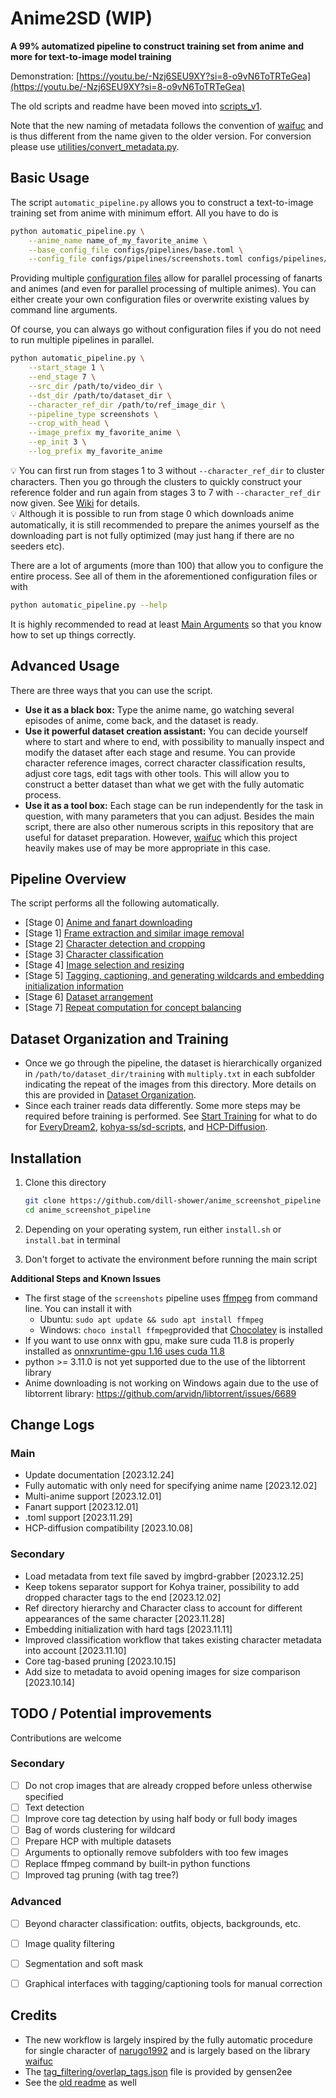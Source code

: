 # Anime2SD (WIP)

**A 99% automatized pipeline to construct training set from anime and more for text-to-image model training**

Demonstration: [https://youtu.be/-Nzj6SEU9XY?si=8-o9vN6ToTRTeGea](https://youtu.be/-Nzj6SEU9XY?si=8-o9vN6ToTRTeGea)

The old scripts and readme have been moved into [scripts_v1](scripts_v1).

Note that the new naming of metadata follows the convention of [waifuc](https://github.com/deepghs/waifuc) and is thus different from the name given to the older version.
For conversion please use [utilities/convert_metadata.py](utilities/convert_metadata.py).


## Basic Usage

The script `automatic_pipeline.py` allows you to construct a text-to-image training set from anime with minimum effort. All you have to do is

```bash
python automatic_pipeline.py \
    --anime_name name_of_my_favorite_anime \
    --base_config_file configs/pipelines/base.toml \
    --config_file configs/pipelines/screenshots.toml configs/pipelines/booru.toml [...]
```

Providing multiple [configuration files](configs/pipelines) allow for parallel processing of fanarts and animes (and even for parallel processing of multiple animes). You can either create your own configuration files or overwrite existing values by command line arguments.

Of course, you can always go without configuration files if you do not need to run multiple pipelines in parallel.

```bash
python automatic_pipeline.py \
    --start_stage 1 \
    --end_stage 7 \
    --src_dir /path/to/video_dir \
    --dst_dir /path/to/dataset_dir \
    --character_ref_dir /path/to/ref_image_dir \
    --pipeline_type screenshots \
    --crop_with_head \
    --image_prefix my_favorite_anime \
    --ep_init 3 \
    --log_prefix my_favorite_anime
```

:bulb: You can first run from stages 1 to 3 without `--character_ref_dir` to cluster characters. Then you go through the clusters to quickly construct your reference folder and run again from stages 3 to 7 with `--character_ref_dir` now given. See [Wiki](https://github.com/cyber-meow/anime_screenshot_pipeline/wiki) for details.  
:bulb:  Although it is possible to run from stage 0 which downloads anime automatically, it is still recommended to prepare the animes yourself as the downloading part is not fully optimized (may just hang if there are no seeders etc).

There are a lot of arguments (more than 100) that allow you to configure the entire process. See all of them in the aforementioned configuration files or with
```bash
python automatic_pipeline.py --help
```

It is highly recommended to read at least [Main Arguments](https://github.com/cyber-meow/anime_screenshot_pipeline/wiki/Main-Arguments) so that you know how to set up things correctly.

## Advanced Usage

There are three ways that you can use the script.

- **Use it as a black box:** Type the anime name, go watching several episodes of anime, come back, and the dataset is ready.
- **Use it powerful dataset creation assistant:** You can decide yourself where to start and where to end, with possibility to manually inspect and modify the dataset after each stage and resume. You can provide character reference images, correct character classification results, adjust core tags, edit tags with other tools. This will allow you to construct a better dataset than what we get with the fully automatic process.
- **Use it as a tool box:** Each stage can be run independently for the task in question, with many parameters that you can adjust. Besides the main script, there are also other numerous scripts in this repository that are useful for dataset preparation. However, [waifuc](https://github.com/deepghs/waifuc) which this project heavily makes use of may be more appropriate in this case.

## Pipeline Overview

The script performs all the following automatically.

- [Stage 0] [Anime and fanart downloading](https://github.com/cyber-meow/anime_screenshot_pipeline/wiki/Stage-0:-Anime-and-Fanart-Downloading)
- [Stage 1] [Frame extraction and similar image removal](https://github.com/cyber-meow/anime_screenshot_pipeline/wiki/Stage-1:-Frame-Extraction-and-Similar-Image-Removal)
- [Stage 2] [Character detection and cropping ](https://github.com/cyber-meow/anime_screenshot_pipeline/wiki/Stage-2:-Character-Detection-and-Cropping)
- [Stage 3] [Character classification](https://github.com/cyber-meow/anime_screenshot_pipeline/wiki/Stage-3:-Character-Classification)
- [Stage 4] [Image selection and resizing](https://github.com/cyber-meow/anime_screenshot_pipeline/wiki/Stage-4:-Image-Selection-and-Resizing)
- [Stage 5] [Tagging, captioning, and generating wildcards and embedding initialization information](https://github.com/cyber-meow/anime_screenshot_pipeline/wiki/Stage-5:-Tagging-and-Captioning)
- [Stage 6] [Dataset arrangement](https://github.com/cyber-meow/anime_screenshot_pipeline/wiki/Stage-6:-Dataset-Arrangement)
- [Stage 7] [Repeat computation for concept balancing](https://github.com/cyber-meow/anime_screenshot_pipeline/wiki/Stage-7:-Repeat-Computation-for-Concept-Balancing)


## Dataset Organization and Training

- Once we go through the pipeline, the dataset is hierarchically organized in `/path/to/dataset_dir/training` with `multiply.txt` in each subfolder indicating the repeat of the images from this directory. More details on this are provided in [Dataset Organization](https://github.com/cyber-meow/anime_screenshot_pipeline/wiki/Dataset-Organization).
- Since each trainer reads data differently. Some more steps may be required before training is performed. See [Start Training](https://github.com/cyber-meow/anime_screenshot_pipeline/wiki/Start-Training) for what to do for [EveryDream2](https://github.com/victorchall/EveryDream2trainer), [kohya-ss/sd-scripts](https://github.com/kohya-ss/sd-scripts), and [HCP-Diffusion](https://github.com/7eu7d7/HCP-Diffusion).

## Installation

1. Clone this directory
    ```bash
    git clone https://github.com/dill-shower/anime_screenshot_pipeline
    cd anime_screenshot_pipeline
    ```

2.  Depending on your operating system, run either `install.sh` or `install.bat` in terminal
3. Don't forget to activate the environment before running the main script

**Additional Steps and Known Issues**
 
- The first stage of the `screenshots` pipeline uses [ffmpeg](https://ffmpeg.org/) from command line. You can install it with
    - Ubuntu: `sudo apt update && sudo apt install ffmpeg`
    - Windows: `choco install ffmpeg`provided that [Chocolatey](https://chocolatey.org/install) is installed
- If you want to use onnx with gpu, make sure cuda 11.8 is properly installed as [onnxruntime-gpu 1.16 uses cuda 11.8](https://onnxruntime.ai/docs/execution-providers/CUDA-ExecutionProvider.html#requirements) 
- python >= 3.11.0 is not yet supported due to the use of the libtorrent library
- Anime downloading is not working on Windows again due to the use of libtorrent library: https://github.com/arvidn/libtorrent/issues/6689


## Change Logs

### Main

- Update documentation [2023.12.24]
- Fully automatic with only need for specifying anime name [2023.12.02]
- Multi-anime support [2023.12.01]
- Fanart support [2023.12.01]
- .toml support [2023.11.29]
- HCP-diffusion compatibility [2023.10.08]

### Secondary

- Load metadata from text file saved by imgbrd-grabber [2023.12.25]
- Keep tokens separator support for Kohya trainer, possibility to add dropped character tags to the end [2023.12.02]
- Ref directory hierarchy and Character class to account for different appearances of the same character [2023.11.28]
- Embedding initialization with hard tags [2023.11.11]
- Improved classification workflow that takes existing character metadata into account [2023.11.10]
- Core tag-based pruning [2023.10.15]
- Add size to metadata to avoid opening images for size comparison [2023.10.14]


## TODO / Potential improvements

Contributions are welcome

### Secondary

- [ ] Do not crop images that are already cropped before unless otherwise specified
- [ ] Text detection
- [ ] Improve core tag detection by using half body or full body images
- [ ] Bag of words clustering for wildcard
- [ ] Prepare HCP with multiple datasets
- [ ] Arguments to optionally remove subfolders with too few images
- [ ] Replace ffmpeg command by built-in python functions
- [ ] Improved tag pruning (with tag tree?)

### Advanced

- [ ] Beyond character classification: outfits, objects, backgrounds, etc.
- [ ] Image quality filtering 
- [ ] Segmentation and soft mask
- [ ] Graphical interfaces with tagging/captioning tools for manual correction



## Credits

- The new workflow is largely inspired by the fully automatic procedure for single character of [narugo1992](https://github.com/narugo1992) and is largely based on the library [waifuc](https://github.com/deepghs/waifuc)
- The [tag_filtering/overlap_tags.json](tag_filtering/overlap_tags.json) file is provided by gensen2ee
- See the [old readme](scripts_v1/README.md) as well

